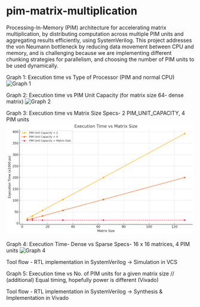 # pim-matrix-multiplication

Processing-In-Memory (PIM) architecture for accelerating matrix multiplication, by distributing computation across multiple PIM units and aggregating results efficiently, using SystemVerilog. This project addresses the von Neumann bottleneck by reducing data movement between CPU and memory, and is challenging because we are implementing different chunking strategies for parallelism, and choosing the number of PIM units to be used dynamically. 


Graph 1: Execution time vs Type of Processor (PIM and normal CPU)
![Graph 1](https://github.com/user-attachments/assets/e1834a42-30c9-4673-a722-244ed1a0fe52)

Graph 2: Execution time vs PIM Unit Capacity (for matrix size 64- dense matrix)
![Graph 2](https://github.com/user-attachments/assets/9928bf25-74ce-4d33-9b4d-237f434af0e8)

Graph 3: Execution time vs Matrix Size
Specs- 2 PIM_UNIT_CAPACITY, 4 PIM units
![Graph 3](https://github.com/shravnr/pim-matrix-multiplication/blob/master/graph3.png?raw=true)

Graph 4: Execution Time- Dense vs Sparse
Specs- 16 x 16  matrices, 4 PIM units 
![Graph 4](https://github.com/user-attachments/assets/5dc6aceb-49b3-48bd-8164-0dad2ade1480)

Tool flow - RTL implementation in SystemVerilog -> Simulation in VCS  

Graph 5: Execution time vs No. of PIM units for a given matrix size // (additional)
Equal timing, hopefully power is different (Vivado)

Tool flow - RTL implementation in SystemVerilog -> Synthesis & Implementation in Vivado  
 
